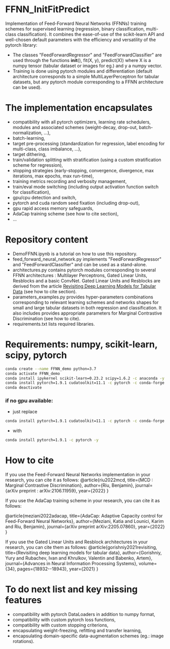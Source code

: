 # FFNN_InitFitPredict
Implementation of Feed-Forward Neural Networks (FFNNs) training schemes for supervised learning (regression, binary classification, multi-class classification). It combines the ease-of-use of the scikit-learn API and well-chosen default parameters with the efficiency and versatility of the pytorch library: 
- The classes "FeedForwardRegressor" and "FeedForwardClassifier" are used through the functions __init__(), fit(X, y), predict(X)) where X is a numpy tensor (tabular dataset or images for eg.) and y a numpy vector.
- Training is done using pytorch modules and differentiation (default architecture corresponds to a simple MultiLayerPerceptron for tabular datasets, but any pytorch module corresponding to a FFNN architecture can be used). 

# The implementation encapsulates
- compatibility with all pytorch optimizers, learning rate schedulers, modules and associated schemes (weight-decay, drop-out, batch-normalization, ...),
- batch-learning,
- target pre-processing (standardization for regression, label encoding for multi-class, class imbalance, ...),
- target dithering,
- train/validation splitting with stratification (using a custom stratification scheme for regression), 
- stopping strategies (early-stopping, convergence, divergence, max iterations, max epochs, max run-time),
- training metrics recording and verbosity management,
- train/eval mode switching (including output activation function switch for classification),
- gpu/cpu detection and switch,
- pytorch and cuda random seed fixation (including drop-out),
- gpu rapid access memory safeguards,
- AdaCap training scheme (see how to cite section),
- ...

# Repository content

- DemoFFNN.ipynb is a tutorial on how to use this repository.
- feed_forward_neural_network.py implements "FeedForwardRegressor" and "FeedForwardClassifier" and can be used as a stand-alone. 
- architectures.py contains pytorch modules corresponding to several FFNN architectures : Multilayer Perceptrons, Gated Linear Units, Resblocks and a basic ConvNet. Gated Linear Units and Resblocks are derived from the article [Revisiting Deep Learning Models for Tabular Data](https://arxiv.org/abs/2106.11959) (see how to cite section).
- parameters_examples.py provides hyper-parameters combinations corresponding to relevant learning schemes and networks shapes for small and large tabular datasets in both regression and classification. It also includes provides appropriate parameters for Marginal Contrastive Discrimination (see how to cite).
- requirements.txt lists required libraries.

# Requirements: numpy, scikit-learn, scipy, pytorch

```bash
conda create --name FFNN_demo python=3.7
conda activate FFNN_demo
conda install ipykernel scikit-learn=0.23.2 scipy=1.6.2 -c anaconda -y
conda install pytorch=1.9.1 cudatoolkit=11.1 -c pytorch -c conda-forge -y 
conda deactivate
```

### if no gpu available:
- just replace 
```bash
conda install pytorch=1.9.1 cudatoolkit=11.1 -c pytorch -c conda-forge -y
```
- with 
```bash
conda install pytorch=1.9.1 -c pytorch -y
```

# How to cite

If you use the Feed-Forward Neural Networks implementation in your research, you can cite it as follows:
@article{riu2022mcd,
  title={MCD : Marginal Contrastive Discrimination},
  author={Riu, Benjamin},
  journal={arXiv preprint : arXiv:2106.11959},
  year={2022}
}

If you use the AdaCap training scheme in your research, you can cite it as follows:

@article{meziani2022adacap,
  title={AdaCap: Adaptive Capacity control for Feed-Forward Neural Networks},
  author={Meziani, Katia and Lounici, Karim and Riu, Benjamin},
  journal={arXiv preprint arXiv:2205.07860},
  year={2022}
}

If you use the Gated Linear Units and Resblock architectures in your research, you can cite them as follows:
@article{gorishniy2021revisiting,
  title={Revisiting deep learning models for tabular data},
  author={Gorishniy, Yury and Rubachev, Ivan and Khrulkov, Valentin and Babenko, Artem},
  journal={Advances in Neural Information Processing Systems},
  volume={34},
  pages={18932--18943},
  year={2021}
}

# To do next list and key missing features

- compatibility with pytorch DataLoaders in addition to numpy format,
- compatibility with custom pytorch loss functions,
- compatibility with custom stopping criterions,
- encapsulating weight-freezing, refitting and transfer learning,
- encapsulating domain-specific data-augmentation schemes (eg.: image rotations).
